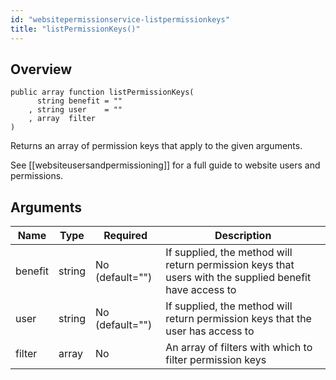 ```yaml
---
id: "websitepermissionservice-listpermissionkeys"
title: "listPermissionKeys()"
---
```



## Overview




```luceescript
public array function listPermissionKeys(
      string benefit = ""
    , string user    = ""
    , array  filter 
)
```

Returns an array of permission keys that apply to the
given arguments.


See [[websiteusersandpermissioning]] for a full guide to website users and permissions.

## Arguments


<div class="table-responsive"><table class="table"><thead><tr><th>Name</th><th>Type</th><th>Required</th><th>Description</th></tr></thead><tbody><tr><td>benefit</td><td>string</td><td>No (default="")</td><td>If supplied, the method will return permission keys that users with the supplied benefit have access to</td></tr><tr><td>user</td><td>string</td><td>No (default="")</td><td>If supplied, the method will return permission keys that the user has access to</td></tr><tr><td>filter</td><td>array</td><td>No</td><td>An array of filters with which to filter permission keys</td></tr></tbody></table></div>
